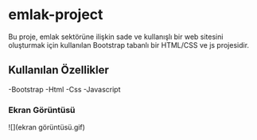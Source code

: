 <h1>emlak-project</h1>

Bu proje, emlak sektörüne ilişkin sade ve kullanışlı bir web sitesini oluşturmak için kullanılan Bootstrap tabanlı bir HTML/CSS ve js projesidir.

<h2>Kullanılan Özellikler</h3>

 -Bootstrap
 -Html
 -Css
 -Javascript

 <h3>Ekran Görüntüsü</h3>

 ![](ekran görüntüsü.gif)
